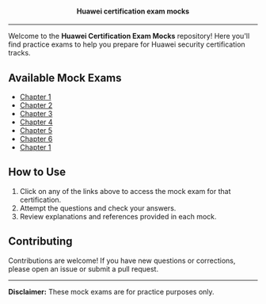 <div align="center">
  <h4>Huawei certification exam mocks</h4>
</div>

--- 

Welcome to the **Huawei Certification Exam Mocks** repository! Here you'll find practice exams to help you prepare for Huawei security certification tracks.

## Available Mock Exams
- [Chapter 1](https://github.com/stilla1ex/hcia-certified/blob/main/Mocks/mock1.md)
- [Chapter 2](https://github.com/stilla1ex/hcia-certified/blob/main/Mocks/mock2.md)
- [Chapter 3](https://github.com/stilla1ex/hcia-certified/blob/main/Mocks/mock3.md)
- [Chapter 4](https://github.com/stilla1ex/hcia-certified/blob/main/Mocks/mock4.md)
- [Chapter 5](https://github.com/stilla1ex/hcia-certified/blob/main/Mocks/mock5.md)
- [Chapter 6](https://github.com/stilla1ex/hcia-certified/blob/main/Mocks/mock6.md)
- [Chapter 1](https://github.com/stilla1ex/hcia-certified/blob/main/Mocks/mock1.md)


## How to Use

1. Click on any of the links above to access the mock exam for that certification.
2. Attempt the questions and check your answers.
3. Review explanations and references provided in each mock.

## Contributing

Contributions are welcome! If you have new questions or corrections, please open an issue or submit a pull request.

---

**Disclaimer:** These mock exams are for practice purposes only.


